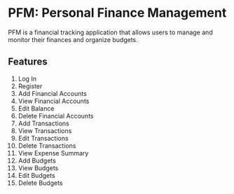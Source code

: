 # PFM: Personal Finance Management
PFM is a financial tracking application that allows users to manage and monitor their finances and organize budgets.

## Features
1. Log In
2. Register
3. Add Financial Accounts
4. View Financial Accounts
5. Edit Balance
6. Delete Financial Accounts
7. Add Transactions
8. View Transactions
9. Edit Transactions
10. Delete Transactions
11. View Expense Summary
12. Add Budgets
13. View Budgets
14. Edit Budgets
15. Delete Budgets
